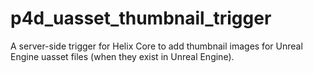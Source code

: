 # p4d_uasset_thumbnail_trigger
A server-side trigger for Helix Core to add thumbnail images for Unreal Engine uasset files (when they exist in Unreal Engine).
